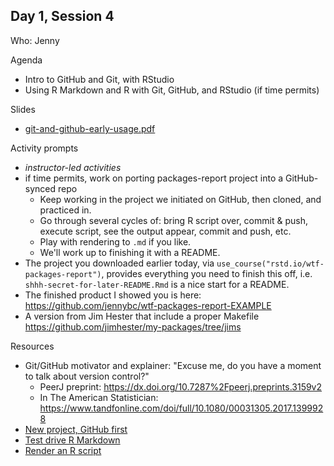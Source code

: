 ## Day 1, Session 4

Who: Jenny

Agenda

  * Intro to GitHub and Git, with RStudio
  * Using R Markdown and R with Git, GitHub, and RStudio (if time permits)
  
Slides

  * [git-and-github-early-usage.pdf](materials/git-and-github-early-usage.pdf)
  
Activity prompts

  * *instructor-led activities*
  * if time permits, work on porting packages-report project into a GitHub-synced repo
    - Keep working in the project we initiated on GitHub, then cloned, and practiced in.
    - Go through several cycles of: bring R script over, commit & push, execute script, see the output appear, commit and push, etc.
    - Play with rendering to `.md` if you like.
    - We'll work up to finishing it with a README.
  * The project you downloaded earlier today, via `use_course("rstd.io/wtf-packages-report")`, provides everything you need to finish this off, i.e. `shhh-secret-for-later-README.Rmd` is a nice start for a README.
  * The finished product I showed you is here: <https://github.com/jennybc/wtf-packages-report-EXAMPLE>
  * A version from Jim Hester that include a proper Makefile <https://github.com/jimhester/my-packages/tree/jims>
  
Resources

  * Git/GitHub motivator and explainer: "Excuse me, do you have a moment to talk about version control?"
    - PeerJ preprint: <https://dx.doi.org/10.7287%2Fpeerj.preprints.3159v2>
    - In The American Statistician: <https://www.tandfonline.com/doi/full/10.1080/00031305.2017.1399928>
  * [New project, GitHub first](https://happygitwithr.com/new-github-first.html)
  * [Test drive R Markdown](https://happygitwithr.com/rmd-test-drive.html)
  * [Render an R script](https://happygitwithr.com/r-test-drive.html)
